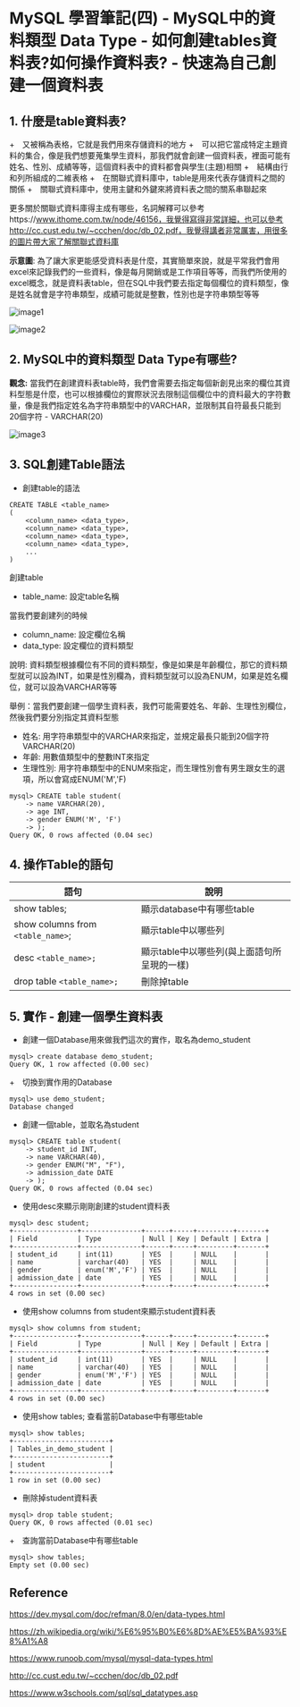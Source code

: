 # MySQL 學習筆記(四) - MySQL中的資料類型 Data Type - 如何創建tables資料表?如何操作資料表? - 快速為自己創建一個資料表







## 1. 什麼是table資料表?





+　又被稱為表格，它就是我們用來存儲資料的地方
+　可以把它當成特定主題資料的集合，像是我們想要蒐集學生資料，那我們就會創建一個資料表，裡面可能有姓名、性別、成績等等，這個資料表中的資料都會與學生(主題)相關
+　結構由行和列所組成的二維表格
+　在關聯式資料庫中，table是用來代表存儲資料之間的關係
+　關聯式資料庫中，使用主鍵和外鍵來將資料表之間的關系串聯起來

更多關於關聯式資料庫得主成有哪些，名詞解釋可以參考https://www.ithome.com.tw/node/46156，我覺得寫得非常詳細，也可以參考http://cc.cust.edu.tw/~ccchen/doc/db_02.pdf，我覺得講者非常厲害，用很多的圖片帶大家了解關聯式資料庫



**示意圖**: 為了讓大家更能感受資料表是什麼，其實簡單來說，就是平常我們會用excel來記錄我們的一些資料，像是每月開銷或是工作項目等等，而我們所使用的excel概念，就是資料表table，但在SQL中我們要去指定每個欄位的資料類型，像是姓名就會是字符串類型，成績可能就是整數，性別也是字符串類型等等

![image1](images\image1.png)



![image2](images\image2.png)









## 2. MySQL中的資料類型 Data Type有哪些?

**觀念:** 當我們在創建資料表table時，我們會需要去指定每個新創見出來的欄位其資料型態是什麼，也可以根據欄位的實際狀況去限制這個欄位中的資料最大的字符數量，像是我們指定姓名為字符串類型中的VARCHAR，並限制其自符最長只能到20個字符 - VARCHAR(20)

![image3](images\image3.jpg)





## 3. SQL創建Table語法



+ 創建table的語法

```
CREATE TABLE <table_name>
(
	<column_name> <data_type>,
	<column_name> <data_type>,	
	<column_name> <data_type>,
	<column_name> <data_type>,
	...	
)
```



創建table

+ table_name: 設定table名稱

當我們要創建列的時候

+ column_name: 設定欄位名稱
+ data_type: 設定欄位的資料類型

說明: 資料類型根據欄位有不同的資料類型，像是如果是年齡欄位，那它的資料類型就可以設為INT，如果是性別欄為，資料類型就可以設為ENUM，如果是姓名欄位，就可以設為VARCHAR等等



舉例：當我們要創建一個學生資料表，我們可能需要姓名、年齡、生理性別欄位，然後我們要分別指定其資料型態

+ 姓名: 用字符串類型中的VARCHAR來指定，並規定最長只能到20個字符VARCHAR(20)
+ 年齡: 用數值類型中的整數INT來指定
+ 生理性別: 用字符串類型中的ENUM來指定，而生理性別會有男生跟女生的選項，所以會寫成ENUM('M','F)

```
mysql> CREATE table student(
    -> name VARCHAR(20),
    -> age INT,
    -> gender ENUM('M', 'F')
    -> );
Query OK, 0 rows affected (0.04 sec)
```



## 4. 操作Table的語句

| 語句                              | 說明                                        |
| --------------------------------- | ------------------------------------------- |
| show tables;                      | 顯示database中有哪些table                   |
| show columns from `<table_name>`; | 顯示table中以哪些列                         |
| desc `<table_name>;`              | 顯示table中以哪些列(與上面語句所呈現的一樣) |
| drop table `<table_name>;`        | 刪除掉table                                 |





## 5. 實作 - 創建一個學生資料表



+ 創建一個Database用來做我們這次的實作，取名為demo_student

```
mysql> create database demo_student;
Query OK, 1 row affected (0.00 sec)
```





+　切換到實作用的Database

```
mysql> use demo_student;
Database changed
```





+ 創建一個table，並取名為student

```
mysql> CREATE table student(
    -> student_id INT,
    -> name VARCHAR(40),
    -> gender ENUM("M", "F"),
    -> admission_date DATE
    -> );
Query OK, 0 rows affected (0.04 sec)
```



+ 使用desc來顯示剛剛創建的student資料表

```
mysql> desc student;
+----------------+---------------+------+-----+---------+-------+
| Field          | Type          | Null | Key | Default | Extra |
+----------------+---------------+------+-----+---------+-------+
| student_id     | int(11)       | YES  |     | NULL    |       |
| name           | varchar(40)   | YES  |     | NULL    |       |
| gender         | enum('M','F') | YES  |     | NULL    |       |
| admission_date | date          | YES  |     | NULL    |       |
+----------------+---------------+------+-----+---------+-------+
4 rows in set (0.00 sec)
```



+ 使用show columns from student來顯示student資料表

```
mysql> show columns from student;
+----------------+---------------+------+-----+---------+-------+
| Field          | Type          | Null | Key | Default | Extra |
+----------------+---------------+------+-----+---------+-------+
| student_id     | int(11)       | YES  |     | NULL    |       |
| name           | varchar(40)   | YES  |     | NULL    |       |
| gender         | enum('M','F') | YES  |     | NULL    |       |
| admission_date | date          | YES  |     | NULL    |       |
+----------------+---------------+------+-----+---------+-------+
4 rows in set (0.00 sec)
```



+ 使用show tables; 查看當前Database中有哪些table

```
mysql> show tables;
+------------------------+
| Tables_in_demo_student |
+------------------------+
| student                |
+------------------------+
1 row in set (0.00 sec)
```



+ 刪除掉student資料表

```
mysql> drop table student;
Query OK, 0 rows affected (0.01 sec)
```





+　查詢當前Database中有哪些table

```
mysql> show tables;
Empty set (0.00 sec)
```







## Reference 

https://dev.mysql.com/doc/refman/8.0/en/data-types.html

https://zh.wikipedia.org/wiki/%E6%95%B0%E6%8D%AE%E5%BA%93%E8%A1%A8

https://www.runoob.com/mysql/mysql-data-types.html

http://cc.cust.edu.tw/~ccchen/doc/db_02.pdf

https://www.w3schools.com/sql/sql_datatypes.asp



